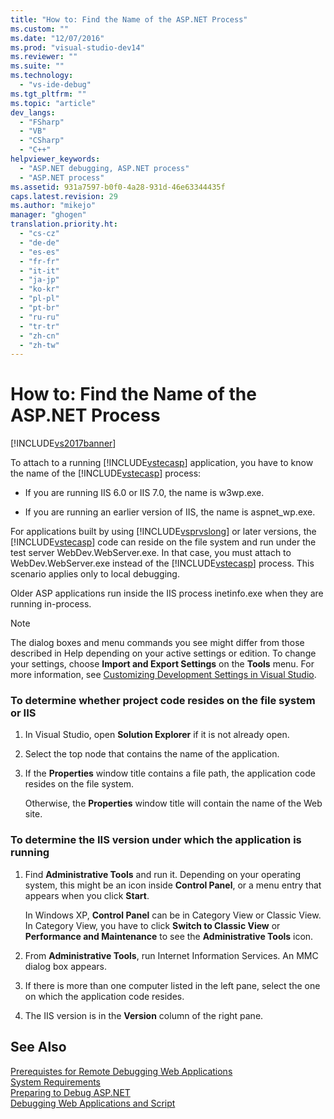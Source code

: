 ```yaml
---
title: "How to: Find the Name of the ASP.NET Process"
ms.custom: ""
ms.date: "12/07/2016"
ms.prod: "visual-studio-dev14"
ms.reviewer: ""
ms.suite: ""
ms.technology: 
  - "vs-ide-debug"
ms.tgt_pltfrm: ""
ms.topic: "article"
dev_langs: 
  - "FSharp"
  - "VB"
  - "CSharp"
  - "C++"
helpviewer_keywords: 
  - "ASP.NET debugging, ASP.NET process"
  - "ASP.NET process"
ms.assetid: 931a7597-b0f0-4a28-931d-46e63344435f
caps.latest.revision: 29
ms.author: "mikejo"
manager: "ghogen"
translation.priority.ht: 
  - "cs-cz"
  - "de-de"
  - "es-es"
  - "fr-fr"
  - "it-it"
  - "ja-jp"
  - "ko-kr"
  - "pl-pl"
  - "pt-br"
  - "ru-ru"
  - "tr-tr"
  - "zh-cn"
  - "zh-tw"
---
```

# How to: Find the Name of the ASP.NET Process
[!INCLUDE[vs2017banner](../code-quality/includes/vs2017banner.md)]

To attach to a running [!INCLUDE[vstecasp](../code-quality/includes/vstecasp_md.md)] application, you have to know the name of the [!INCLUDE[vstecasp](../code-quality/includes/vstecasp_md.md)] process:  
  
-   If you are running IIS 6.0 or IIS 7.0, the name is w3wp.exe.  
  
-   If you are running an earlier version of IIS, the name is aspnet_wp.exe.  
  
 For applications built by using [!INCLUDE[vsprvslong](../code-quality/includes/vsprvslong_md.md)] or later versions, the [!INCLUDE[vstecasp](../code-quality/includes/vstecasp_md.md)] code can reside on the file system and run under the test server WebDev.WebServer.exe. In that case, you must attach to WebDev.WebServer.exe instead of the [!INCLUDE[vstecasp](../code-quality/includes/vstecasp_md.md)] process. This scenario applies only to local debugging.  
  
 Older ASP applications run inside the IIS process inetinfo.exe when they are running in-process.  
  
> [!NOTE]
>  The dialog boxes and menu commands you see might differ from those described in Help depending on your active settings or edition. To change your settings, choose **Import and Export Settings** on the **Tools** menu. For more information, see [Customizing Development Settings in Visual Studio](http://msdn.microsoft.com/en-us/22c4debb-4e31-47a8-8f19-16f328d7dcd3).  
  
### To determine whether project code resides on the file system or IIS  
  
1.  In Visual Studio, open **Solution Explorer** if it is not already open.  
  
2.  Select the top node that contains the name of the application.  
  
3.  If the **Properties** window title contains a file path, the application code resides on the file system.  
  
     Otherwise, the **Properties** window title will contain the name of the Web site.  
  
### To determine the IIS version under which the application is running  
  
1.  Find **Administrative Tools** and run it. Depending on your operating system, this might be an icon inside **Control Panel**, or a menu entry that appears when you click **Start**.  
  
     In Windows XP, **Control Panel** can be in Category View or Classic View. In Category View, you have to click **Switch to Classic View** or **Performance and Maintenance** to see the **Administrative Tools** icon.  
  
2.  From **Administrative Tools**, run Internet Information Services. An MMC dialog box appears.  
  
3.  If there is more than one computer listed in the left pane, select the one on which the application code resides.  
  
4.  The IIS version is in the **Version** column of the right pane.  
  
## See Also  
 [Prerequistes for Remote Debugging Web Applications](../debugger/prerequistes-for-remote-debugging-web-applications.md)   
 [System Requirements](../debugger/asp.net-debugging--system-requirements.md)   
 [Preparing to Debug ASP.NET](../debugger/preparing-to-debug-asp.net.md)   
 [Debugging Web Applications and Script](../debugger/debugging-web-applications-and-script.md)